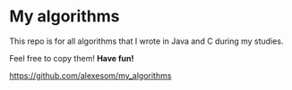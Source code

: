 # My algorithms
This repo is for all algorithms that I wrote in Java and C during my studies.

Feel free to copy them!
**Have fun!**

https://github.com/alexesom/my_algorithms
